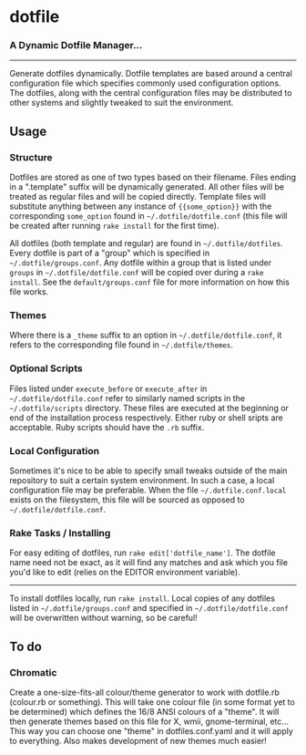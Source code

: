 dotfile
=========

### A Dynamic Dotfile Manager...

---

Generate dotfiles dynamically. Dotfile templates are based around a central configuration file which specifies commonly used configuration options. The dotfiles, along with the central configuration files may be distributed to other systems and slightly tweaked to suit the environment.


Usage
-------

### Structure
Dotfiles are stored as one of two types based on their filename. Files ending in a ".template" suffix will be dynamically generated. All other files will be treated as regular files and will be copied directly. Template files will substitute anything between any instance of `{{some_option}}` with the corresponding `some_option` found in `~/.dotfile/dotfile.conf` (this file will be created after running `rake install` for the first time).

All dotfiles (both template and regular) are found in `~/.dotfile/dotfiles`. Every dotfile is part of a "group" which is specified in `~/.dotfile/groups.conf`. Any dotfile within a group that is listed under `groups` in `~/.dotfile/dotfile.conf` will be copied over during a `rake install`. See the `default/groups.conf` file for more information on how this file works.

### Themes
Where there is a `_theme` suffix to an option in `~/.dotfile/dotfile.conf`, it refers to the corresponding file found in `~/.dotfile/themes`.

### Optional Scripts
Files listed under `execute_before` or `execute_after` in `~/.dotfile/dotfile.conf` refer to similarly named scripts in the `~/.dotfile/scripts` directory. These files are executed at the beginning or end of the installation process respectively. Either ruby or shell sripts are acceptable. Ruby scripts should have the `.rb` suffix.

### Local Configuration
Sometimes it's nice to be able to specify small tweaks outside of the main repository to suit a certain system environment. In such a case, a local configuration file may be preferable. When the file `~/.dotfile.conf.local` exists on the filesystem, this file will be sourced as opposed to `~/.dotfile/dotfile.conf`.

### Rake Tasks / Installing
For easy editing of dotfiles, run `rake edit['dotfile_name']`. The dotfile name need not be exact, as it will find any matches and ask which you file you'd like to edit (relies on the EDITOR environment variable).

------

To install dotfiles locally, run `rake install`. Local copies of any dotfiles listed in `~/.dotfile/groups.conf` and specified in `~/.dotfile/dotfile.conf` will be overwritten without warning, so be careful!


To do
-------

### Chromatic
Create a one-size-fits-all colour/theme generator to work with dotfile.rb (colour.rb or something). This will take one colour file (in some format yet to be determined) which defines the 16/8 ANSI colours of a "theme". It will then generate themes based on this file for X, wmii, gnome-terminal, etc... This way you can choose one "theme" in dotfiles.conf.yaml and it will apply to everything. Also makes development of new themes much easier!
